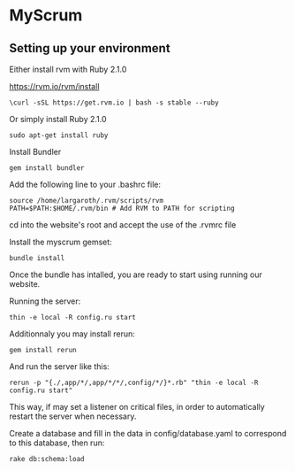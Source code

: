 MyScrum
=======

Setting up your environment
-------

Either install rvm with Ruby 2.1.0

  https://rvm.io/rvm/install
  
    \curl -sSL https://get.rvm.io | bash -s stable --ruby

Or simply install Ruby 2.1.0

    sudo apt-get install ruby

Install Bundler

    gem install bundler

Add the following line to your .bashrc file:

    source /home/largaroth/.rvm/scripts/rvm
    PATH=$PATH:$HOME/.rvm/bin # Add RVM to PATH for scripting

cd into the website's root and accept the use of the .rvmrc file

Install the myscrum gemset:
  
    bundle install

Once the bundle has intalled, you are ready to start using running our website.

Running the server:

    thin -e local -R config.ru start

Additionnaly you may install rerun:

    gem install rerun

And run the server like this:

    rerun -p "{./,app/*/,app/*/*/,config/*/}*.rb" "thin -e local -R config.ru start"

This way, if may set a listener on critical files, in order to automatically restart the server when necessary.

Create a database and fill in the data in config/database.yaml to correspond to this database, then run:
    
    rake db:schema:load


